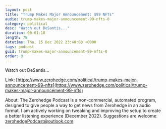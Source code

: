 ```yaml
---
layout: post
title: "Trump Makes Major Announcement: $99 NFTs"
audio: trump-makes-major-announcement-99-nfts-0
category: political
desc: "Watch out DeSantis..."
duration: 00:01:18
length: 78
datetime: Thu, 15 Dec 2022 23:40:00 +0000
tags: podcast
guid: trump-makes-major-announcement-99-nfts-0
order: 0
---
```

Watch out DeSantis...

Link: [https://www.zerohedge.com/political/trump-makes-major-announcement-99-nfts](https://www.zerohedge.com/political/trump-makes-major-announcement-99-nfts)

About: The Zerohedge Podcast is a non-commercial, automated program, designed to give people a way to get news from Zerohedge in an audio format.  I am actively working on tweaking and improving the setup to create a better listening experience (December 2022).  Suggestions are welcome: [zerohedgePodcast@outlook.com](mailto:zerohedgePodcast@outlook.com)